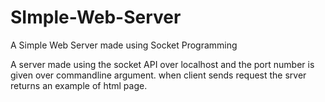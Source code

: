 # SImple-Web-Server
A Simple Web Server made using Socket Programming

A server made using the socket API over localhost and the port number is given over commandline argument.
when client sends request the srver returns an example of html page.
